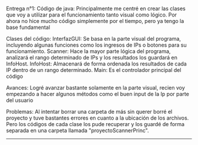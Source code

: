 Entrega n°1:
Código de java: Principalmente me centré en crear las clases que voy a utilizar para el funcionamiento tanto visual como lógico. Por ahora no hice mucho código simplemente por el tiempo, pero ya tengo la base fundamental

Clases del código:
InterfazGUI: Se basa en la parte visual del programa, incluyendo algunas funciones como los ingresos de IPs o botones para su funcionamiento.
Scanner: Hace la mayor parte lógica del programa, analizará el rango determinado de IPs y los resultados los guardará en InfoHost.
InfoHost: Almacenará de forma ordenada los resultados de cada IP dentro de un rango determinado.
Main: Es el controlador principal del código

Avances: Logré avanzar bastante solamente en la parte visual, recien voy empezando a hacer algunos métodos como el buen input de la Ip por parte del usuario

Problemas: Al intentar borrar una carpeta de más sin querer borré el proyecto y tuve bastantes errores en cuanto a la ubicación de los archivos. Pero los códigos de cada clase los pude recuperar y los guardé de forma separada en una carpeta llamada "proyectoScannerPrinc".

---------------------------------------------------------------------------------